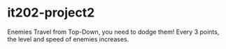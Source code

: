 # it202-project2
Enemies Travel from Top-Down, you need to dodge them! Every 3 points, the level and speed of enemies increases.
